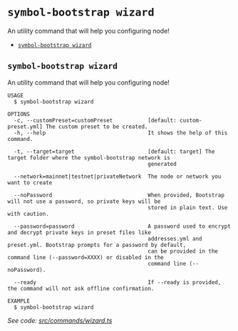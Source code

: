 `symbol-bootstrap wizard`
=========================

An utility command that will help you configuring node!

* [`symbol-bootstrap wizard`](#symbol-bootstrap-wizard)

## `symbol-bootstrap wizard`

An utility command that will help you configuring node!

```
USAGE
  $ symbol-bootstrap wizard

OPTIONS
  -c, --customPreset=customPreset           [default: custom-preset.yml] The custom preset to be created.
  -h, --help                                It shows the help of this command.

  -t, --target=target                       [default: target] The target folder where the symbol-bootstrap network is
                                            generated

  --network=mainnet|testnet|privateNetwork  The node or network you want to create

  --noPassword                              When provided, Bootstrap will not use a password, so private keys will be
                                            stored in plain text. Use with caution.

  --password=password                       A password used to encrypt and decrypt private keys in preset files like
                                            addresses.yml and preset.yml. Bootstrap prompts for a password by default,
                                            can be provided in the command line (--password=XXXX) or disabled in the
                                            command line (--noPassword).

  --ready                                   If --ready is provided, the command will not ask offline confirmation.

EXAMPLE
  $ symbol-bootstrap wizard
```

_See code: [src/commands/wizard.ts](https://github.com/nemtech/symbol-bootstrap/blob/v1.0.6/src/commands/wizard.ts)_
